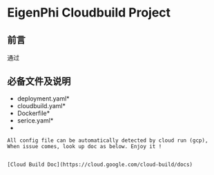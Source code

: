 # EigenPhi Cloudbuild Project

## 前言

通过

## 必备文件及说明 

- deployment.yaml* 
- cloudbuild.yaml*
- Dockerfile*
- serice.yaml*
- 


```
All config file can be automatically detected by cloud run (gcp), 
When issue comes, look up doc as below. Enjoy it !


[Cloud Build Doc](https://cloud.google.com/cloud-build/docs)

```
